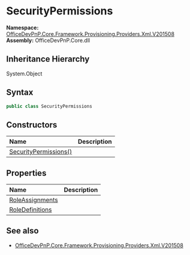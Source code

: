 # SecurityPermissions
  

**Namespace:** [OfficeDevPnP.Core.Framework.Provisioning.Providers.Xml.V201508](OfficeDevPnP.Core.Framework.Provisioning.Providers.Xml.V201508.md)  
**Assembly:** OfficeDevPnP.Core.dll  
## Inheritance Hierarchy
System.Object  

## Syntax
```C#
public class SecurityPermissions
```
## Constructors
|**Name**|**Description**|
|:-----|:-----|
| [SecurityPermissions()](OfficeDevPnP.Core.Framework.Provisioning.Providers.Xml.V201508.SecurityPermissions.ctor1.md) | 
## Properties
|**Name**|**Description**|
|:-----|:-----|
| [RoleAssignments](OfficeDevPnP.Core.Framework.Provisioning.Providers.Xml.V201508.SecurityPermissions.RoleAssignments.md) | 
| [RoleDefinitions](OfficeDevPnP.Core.Framework.Provisioning.Providers.Xml.V201508.SecurityPermissions.RoleDefinitions.md) | 
## See also
- [OfficeDevPnP.Core.Framework.Provisioning.Providers.Xml.V201508](OfficeDevPnP.Core.Framework.Provisioning.Providers.Xml.V201508.md)
